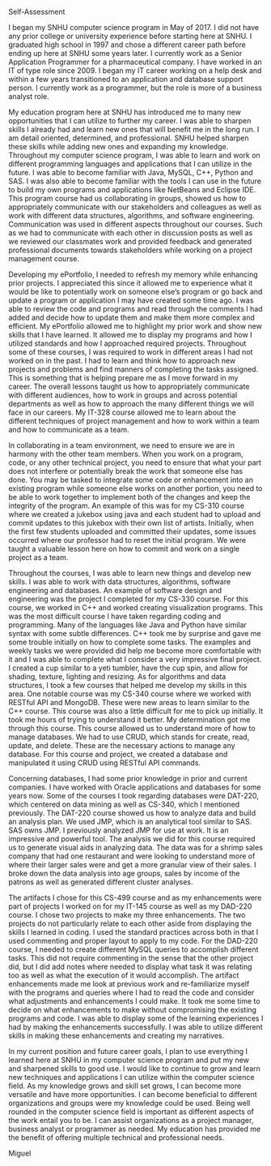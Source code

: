 Self-Assessment

I began my SNHU computer science program in May of 2017. I did not have any 
prior college or university experience before starting here at SNHU. I 
graduated high school in 1997 and chose a different career path before 
ending up here at SNHU some years later. I currently work as a Senior
Application Programmer for a pharmaceutical company. I have worked in 
an IT of type role since 2009. I began my IT career working on a help desk 
and within a few years transitioned to an application and database 
support person. I currently work as a programmer, but the role is 
more of a business analyst role.
	
My education program here at SNHU has introduced me to many new opportunities
that I can utilize to further my career. I was able to sharpen skills I already
had and learn new ones that will benefit me in the long run. I am detail 
oriented, determined, and professional. SNHU helped sharpen these skills while 
adding new ones and expanding my knowledge. Throughout my computer science 
program, I was able to learn and work on different programming languages and 
applications that I can utilize in the future. I was able to become familiar 
with Java, MySQL, C++, Python and SAS. I was also able to become familiar with
the tools I can use in the future to build my own programs and applications 
like NetBeans and Eclipse IDE. This program course had us collaborating in 
groups, showed us how to appropriately communicate with our stakeholders and 
colleagues as well as work with different data structures, algorithms, and 
software engineering. Communication was used in different aspects throughout 
our courses. Such as we had to communicate with each other in discussion posts 
as well as we reviewed our classmates work and provided feedback and generated 
professional documents towards stakeholders while working on a project management 
course. 
	
Developing my ePortfolio, I needed to refresh my memory while enhancing prior 
projects. I appreciated this since it allowed me to experience what it would be 
like to potentially work on someone else’s program or go back and update a 
program or application I may have created some time ago. I was able to review 
the code and programs and read through the comments I had added and decide how 
to update them and make them more complex and efficient. My ePortfolio allowed 
me to highlight my prior work and show new skills that I have learned. It allowed 
me to display my programs and how I utilized standards and how I approached 
required projects. Throughout some of these courses, I was required to work in 
different areas I had not worked on in the past. I had to learn and think how 
to approach new projects and problems and find manners of completing the tasks 
assigned. This is something that is helping prepare me as I move forward in my 
career. The overall lessons taught us how to appropriately communicate with 
different audiences, how to work in groups and across potential departments as 
well as how to approach the many different things we will face in our careers. 
My IT-328 course allowed me to learn about the different techniques of project 
management and how to work within a team and how to communicate as a team. 
	
In collaborating in a team environment, we need to ensure we are in harmony with 
the other team members. When you work on a program, code, or any other technical 
project, you need to ensure that what your part does not interfere or potentially 
break the work that someone else has done. You may be tasked to integrate some 
code or enhancement into an existing program while someone else works on another 
portion, you need to be able to work together to implement both of the changes 
and keep the integrity of the program. An example of this was for my CS-310 course 
where we created a jukebox using java and each student had to upload and commit 
updates to this jukebox with their own list of artists. Initially, when the first 
few students uploaded and committed their updates, some issues occurred where our 
professor had to reset the initial program. We were taught a valuable lesson here 
on how to commit and work on a single project as a team. 
	
Throughout the courses, I was able to learn new things and develop new skills. I 
was able to work with data structures, algorithms, software engineering and 
databases. An example of software design and engineering was the project I 
completed for my CS-330 course. For this course, we worked in C++ and worked 
creating visualization programs. This was the most difficult course I have 
taken regarding coding and programming. Many of the languages like Java and 
Python have similar syntax with some subtle differences. C++ took me by surprise 
and gave me some trouble initially on how to complete some tasks. The examples 
and weekly tasks we were provided did help me become more comfortable with it 
and I was able to complete what I consider a very impressive final project. I 
created a cup similar to a yeti tumbler, have the cup spin, and allow for shading, 
texture, lighting and resizing. As for algorithms and data structures, I took a 
few courses that helped me develop my skills in this area. One notable course was 
my CS-340 course where we worked with RESTful API and MongoDB. These were new areas
to learn similar to the C++ course. This course was also a little difficult for me 
to pick up initially. It took me hours of trying to understand it better. My 
determination got me through this course. This course allowed us to understand more 
of how to manage databases. We had to use CRUD, which stands for create, read, 
update, and delete. These are the necessary actions to manage any database. For this 
course and project, we created a database and manipulated it using CRUD using
RESTful API commands. 
	
Concerning databases, I had some prior knowledge in prior and current companies. 
I have worked with Oracle applications and databases for some years now. Some 
of the courses I took regarding databases were DAT-220, which centered on data 
mining as well as CS-340, which I mentioned previously. The DAT-220 course 
showed us how to analyze data and build an analysis plan. We used JMP, which 
is an analytical tool similar to SAS. SAS owns JMP.  I previously analyzed JMP 
for use at work. It is an impressive and powerful tool. The analysis we did for 
this course required us to generate visual aids in analyzing data. The data was
for a shrimp sales company that had one restaurant and were looking to 
understand more of where their larger sales were and get a more granular view of 
their sales. I broke down the data analysis into age groups, sales by income of 
the patrons as well as generated different cluster analyses. 

The artifacts I chose for this CS-499 course and as my enhancements were part of 
projects I worked on for my IT-145 course as well as my DAD-220 course. I chose 
two projects to make my three enhancements. The two projects do not particularly 
relate to each other aside from displaying the skills I learned in coding. I used 
the standard practices across both in that I used commenting and proper layout to
apply to my code. For the DAD-220 course, I needed to create different MySQL queries
to accomplish different tasks. This did not require commenting in the sense that the
other project did, but I did add notes where needed to display what task it was 
relating too as well as what the execution of it would accomplish. The artifact 
enhancements made me look at previous work and re-familiarize myself with the 
programs and queries where I had to read the code and consider what adjustments and 
enhancements I could make. It took me some time to decide on what enhancements to 
make without compromising the existing programs and code. I was able to display some 
of the learning experiences I had by making the enhancements successfully. I was able
to utilize different skills in making these enhancements and creating my narratives. 

In my current position and future career goals, I plan to use everything I learned
here at SNHU in my computer science program and put my new and sharpened skills to 
good use. I would like to continue to grow and learn new techniques and applications
I can utilize within the computer science field. As my knowledge grows and skill set
grows, I can become more versatile and have more opportunities. I can become 
beneficial to different organizations and groups were my knowledge could be used. 
Being well rounded in the computer science field is important as different aspects
of the work entail you to be. I can assist organizations as a project manager, 
business analyst or programmer as needed. My education has provided me the benefit 
of offering multiple technical and professional needs.

Miguel
